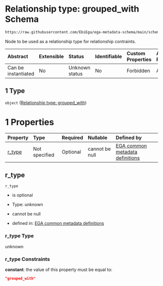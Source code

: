 # Relationship type: grouped\_with Schema

```txt
https://raw.githubusercontent.com/EbiEga/ega-metadata-schema/main/schemas/EGA.submission.json#/properties/submission_relationships/items/allOf/1/anyOf/1/allOf/0/anyOf/1
```

Node to be used as a relationship type for relationship contraints.

| Abstract            | Extensible | Status         | Identifiable | Custom Properties | Additional Properties | Access Restrictions | Defined In                                                                           |
| :------------------ | :--------- | :------------- | :----------- | :---------------- | :-------------------- | :------------------ | :----------------------------------------------------------------------------------- |
| Can be instantiated | No         | Unknown status | No           | Forbidden         | Allowed               | none                | [EGA.submission.json\*](../../../schemas/EGA.submission.json "open original schema") |

## 1 Type

`object` ([Relationship type: grouped\_with](ega-12-definitions-relationship-type-grouped_with.md))

# 1 Properties

| Property           | Type          | Required | Nullable       | Defined by                                                                                                                                                                                                                                                           |
| :----------------- | :------------ | :------- | :------------- | :------------------------------------------------------------------------------------------------------------------------------------------------------------------------------------------------------------------------------------------------------------------- |
| [r\_type](#r_type) | Not specified | Optional | cannot be null | [EGA common metadata definitions](ega-12-definitions-relationship-type-grouped_with-properties-r_type.md "https://raw.githubusercontent.com/EbiEga/ega-metadata-schema/main/schemas/EGA.common-definitions.json#/definitions/r-type-grouped_with/properties/r_type") |

## r\_type



`r_type`

*   is optional

*   Type: unknown

*   cannot be null

*   defined in: [EGA common metadata definitions](ega-12-definitions-relationship-type-grouped_with-properties-r_type.md "https://raw.githubusercontent.com/EbiEga/ega-metadata-schema/main/schemas/EGA.common-definitions.json#/definitions/r-type-grouped_with/properties/r_type")

### r\_type Type

unknown

### r\_type Constraints

**constant**: the value of this property must be equal to:

```json
"grouped_with"
```
